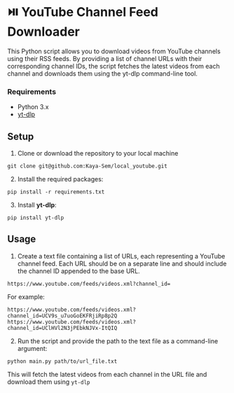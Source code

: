 # ⏯️ YouTube Channel Feed Downloader

This Python script allows you to download videos from YouTube channels using their RSS feeds. By providing a list of channel URLs with their corresponding channel IDs, the script fetches the latest videos from each channel and downloads them using the yt-dlp command-line tool.

### Requirements

- Python 3.x
- [yt-dlp](https://github.com/yt-dlp/yt-dlp)

## Setup

1. Clone or download the repository to your local machine

`git clone git@github.com:Kaya-Sem/local_youtube.git`

2. Install the required packages:

`pip install -r requirements.txt`

3. Install **yt-dlp**:

`pip install yt-dlp`

## Usage

1. Create a text file containing a list of URLs, each representing a YouTube channel feed. Each URL should be on a separate line and should include the channel ID appended to the base URL.

```
https://www.youtube.com/feeds/videos.xml?channel_id=
```

For example:

```
https://www.youtube.com/feeds/videos.xml?channel_id=UCV9s_u7uoGoEKFRjiRp8p2Q
https://www.youtube.com/feeds/videos.xml?channel_id=UClHVl2N3jPEbkNJVx-ItQIQ
```

2. Run the script and provide the path to the text file as a command-line argument:

```
python main.py path/to/url_file.txt
```

This will fetch the latest videos from each channel in the URL file and download them using `yt-dlp`
